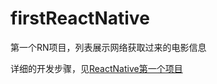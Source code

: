 # firstReactNative
第一个RN项目，列表展示网络获取过来的电影信息

详细的开发步骤，见[ReactNative第一个项目](https://github.com/mxdios/notebook/blob/master/notebooks/ReactNative%E7%AC%AC%E4%B8%80%E4%B8%AA%E9%A1%B9%E7%9B%AE.md)
